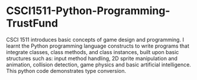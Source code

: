 # CSCI1511-Python-Programming-TrustFund
 CSCI 1511 introduces basic concepts of game design and programming. I learnt the Python programming language constructs to write programs that integrate classes, class methods, and class instances, built upon basic structures such as: input method handling, 2D sprite manipulation and animation, collision detection, game physics and basic artificial intelligence.   This python code demonstrates type conversion.
